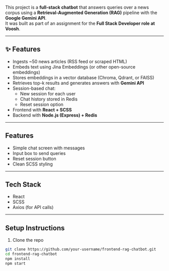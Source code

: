 This project is a **full-stack chatbot** that answers queries over a news corpus using a **Retrieval-Augmented Generation (RAG)** pipeline with the **Google Gemini API**.  
It was built as part of an assignment for the **Full Stack Developer role at Voosh**.

---

## ✨ Features
- Ingests ~50 news articles (RSS feed or scraped HTML)
- Embeds text using Jina Embeddings (or other open-source embeddings)
- Stores embeddings in a vector database (Chroma, Qdrant, or FAISS)
- Retrieves top-k results and generates answers with **Gemini API**
- Session-based chat:
  - New session for each user
  - Chat history stored in Redis
  - Reset session option
- Frontend with **React + SCSS**
- Backend with **Node.js (Express) + Redis**

---

## Features
- Simple chat screen with messages
- Input box to send queries
- Reset session button
- Clean SCSS styling

---

## Tech Stack
- React
- SCSS
- Axios (for API calls)

---

## Setup Instructions

1. Clone the repo
```bash
git clone https://github.com/your-username/frontend-rag-chatbot.git
cd frontend-rag-chatbot
npm install
npm start
